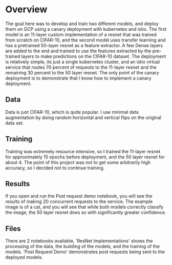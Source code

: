 # Overview
The goal here was to develop and train two different models, and deploy them on GCP using a canary deployment with kubernetes and istio. 
The first model is an 11-layer custom implementation of a resnet that was trained from scratch on CIFAR-10, and the second model uses transfer learning
and has a pretrained 50-layer resnet as a feature extractor. A few Dense layers are added to the end and trained to use the features extracted by the 
pre-trained layers to make predictions on the CIFAR-10 dataset. The deployment is relatively simple, its just a single kubernetes cluster, and an istio
virtual service that routes 70 percent of requests to the 11-layer resnet and the remaining 30 percent to the 50 layer resnet. The only point of the canary 
deployment is to demonstrate that I know how to implement a canary deployment. 
## Data
Data is just CIFAR-10, which is quite popular. I use minimal data augmentation by doing random horizontal and vertical flips on the original data set.
## Training
Training was extremely resource intensive, so I trained the 11-layer resnet for approximately 15 epochs before deployment, and the 50 layer resnet for about 
4. The point of this project was not to get some arbitrarily high accuracy, so I decided not to continue training.
## Results
If you open and run the Post request demo notebook, you will see the results of making 20 concurrent requests to the service. The example image is of a cat,
and you will see that while both models correctly classify the image, the 50 layer resnet does so with significantly greater confidence.
## Files
There are 2 notebooks available, 'ResNet Implementations' shows the processing of the data, the building of the models, and the training of the models. 'Post Request Demo' demonstrates post requests being sent to the deployed models. 
